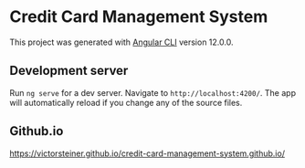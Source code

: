 # Credit Card Management System

This project was generated with [Angular CLI](https://github.com/angular/angular-cli) version 12.0.0.

## Development server

Run `ng serve` for a dev server. Navigate to `http://localhost:4200/`. The app will automatically reload if you change any of the source files.

## Github.io

 https://victorsteiner.github.io/credit-card-management-system.github.io/
